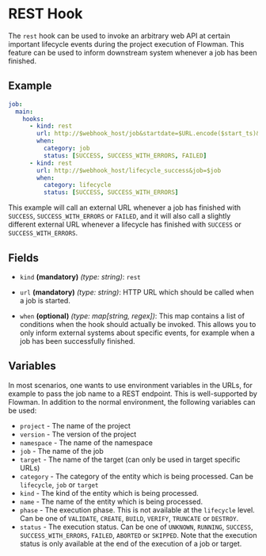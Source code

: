 # REST Hook

The `rest` hook can be used to invoke an arbitrary web API at certain important lifecycle events during the project
execution of Flowman. This feature can be used to inform downstream system whenever a job has been finished.


## Example
```yaml
job:
  main:
    hooks:
      - kind: rest
        url: http://$webhook_host/job&startdate=$URL.encode($start_ts)&enddate=$URL.encode($end_ts)&force=$force&status=$status
        when:
          category: job
          status: [SUCCESS, SUCCESS_WITH_ERRORS, FAILED]
      - kind: rest
        url: http://$webhook_host/lifecycle_success&job=$job
        when:
          category: lifecycle
          status: [SUCCESS, SUCCESS_WITH_ERRORS]
```
This example will call an external URL whenever a job has finished with `SUCCESS`, `SUCCESS_WITH_ERRORS` or `FAILED`,
and it will also call a slightly different external URL whenever a lifecycle has finished with `SUCCESS` or 
`SUCCESS_WITH_ERRORS`.


## Fields
* `kind` **(mandatory)** *(type: string)*: `rest`

* `url` **(mandatory)** *(type: string)*:
  HTTP URL which should be called when a job is started.

* `when` **(optional)** *(type: map[string, regex])*:
This map contains a list of conditions when the hook should actually be invoked. This allows you to only inform
external systems about specific events, for example when a job has been successfully finished. 


## Variables
In most scenarios, one wants to use environment variables in the URLs, for example to pass the job name to a REST
endpoint. This is well-supported by Flowman. In addition to the normal environment, the following variables can be
used:
* `project` - The name of the project
* `version` - The version of the project
* `namespace` - The name of the namespace
* `job` - The name of the job
* `target` - The name of the target (can only be used in target specific URLs)
* `category` - The category of the entity which is being processed. Can be `lifecycle`, `job` or `target`
* `kind` - The kind of the entity which is being processed.
* `name` - The name of the entity which is being processed.
* `phase` - The execution phase. This is not available at the `lifecycle` level. Can be one of `VALIDATE`, `CREATE`, `BUILD`, `VERIFY`, `TRUNCATE` or `DESTROY`.
* `status` - The execution status. Can be one of `UNKNOWN`, `RUNNING`, `SUCCESS`, `SUCCESS_WITH_ERRORS`, `FAILED`, `ABORTED` or `SKIPPED`.
  Note that the execution status is only available at the end of the execution of a job or target. 
